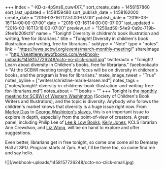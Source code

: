 +++
index = "-KD-z-4pSns6_cuw4X7_"
sort_create_date = 1458157860
sort_last_updated = 1458159480
sort_publish_date = 1458162000
create_date = "2016-03-16T12:51:00-07:00"
publish_date = "2016-03-16T14:00:00-07:00"
date = "2016-03-16T14:00:00-07:00"
last_updated = "2016-03-16T13:18:00-07:00"
preview_url = "1256ad59-54e9-0a9c-719b-2fee1d209cf4"
name = "Tonight! Diversity in children's book illustration and writing, free for librarians."
title = "Tonight! Diversity in children's book illustration and writing, free for librarians."
subtype = "Note"
type = "notes"
link = "https://wwa.scbwi.org/events/march-monthly-meeting/"
shareimage = "http://seattlereviewofbooks.com/webhook-uploads/1458157726248/octo-no-click-small.jpg"
twitterauto = "Tonight! Learn about diversity in Children's books, free for librarians."
facebookauto = "At the SCBWI meeting tonight, the focus will be on diversity in children's books, and the program is free for librarians."
make_image_tweet = "True"
notes_byline = ["writers/christine-marie-larsen.md"]
notes_tags = ["notes/tonight!-diversity-in-childrens-book-illustration-and-writing-free-for-librarians.md"]
notes_about = ""
books = ""
+++
Tonight is the <a href="https://wwa.scbwi.org/events/march-monthly-meeting/" title="Western Washington |   March Monthly Meeting">monthly meeting for SCBWI of Western Washington</a> (Society of Children's Book Writers and Illustrators), and the topic is diversity. Anybody who follows the children's market knows that diversity is a huge issue right now. From <a href="http://www.buzzfeed.com/krystieyandoli/this-11-year-old-girl-started-a-project-to-get-more-diverse#.morEQ2qnnJ" title="This 11-Year-Old Girl Started A Project Called #1000BlackGirls To Get More Diverse Books In Schools">Marley Dias</a> to <a href="http://seattlereviewofbooks.com/reviews/the-idea-of-freedom-might-be-too-great-a-temptation-for-them-to-resist/" title="The Seattle Review of Books -  “The idea of freedom might be too great a temptation for them to resist&amp;quot;">George Washinton's slaves</a>, this is an important issue to explore in depth, especially from the point-of-view of creators. A great panel, including Philip Lee of <a href="https://www.leeandlow.com" title="Lee &amp; Low">Lee &amp; Low Books</a>, <a href="http://curiosityjones.net" title="Kelly Jones - author of Unusual Chickens for the Exceptional Poultry Farmer">Kelly Jones</a>, KCLS librarian Ann Crewdson, and <a href="http://www.lizwongillustration.com" title="Liz Wong Illustration, Freelance Illustrator and Artist">Liz Wong</a>, will be on hand to explore and offer suggestions. 

Even better, librarians get in free tonight, so come one come all to Demaray Hall at SPU. Program starts at 7pm. And, I'll be there too, so come find me and say hello. 

<p class="image">![](/webhook-uploads/1458157726248/octo-no-click-small.jpg)</p>

